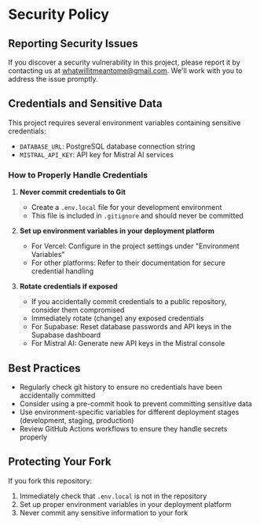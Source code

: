 # Security Policy

## Reporting Security Issues

If you discover a security vulnerability in this project, please report it by contacting us at whatwillitmeantome@gmail.com. We'll work with you to address the issue promptly.

## Credentials and Sensitive Data

This project requires several environment variables containing sensitive credentials:

- `DATABASE_URL`: PostgreSQL database connection string
- `MISTRAL_API_KEY`: API key for Mistral AI services

### How to Properly Handle Credentials

1. **Never commit credentials to Git**
   - Create a `.env.local` file for your development environment
   - This file is included in `.gitignore` and should never be committed

2. **Set up environment variables in your deployment platform**
   - For Vercel: Configure in the project settings under "Environment Variables"
   - For other platforms: Refer to their documentation for secure credential handling

3. **Rotate credentials if exposed**
   - If you accidentally commit credentials to a public repository, consider them compromised
   - Immediately rotate (change) any exposed credentials
   - For Supabase: Reset database passwords and API keys in the Supabase dashboard
   - For Mistral AI: Generate new API keys in the Mistral console

## Best Practices

- Regularly check git history to ensure no credentials have been accidentally committed
- Consider using a pre-commit hook to prevent committing sensitive data
- Use environment-specific variables for different deployment stages (development, staging, production)
- Review GitHub Actions workflows to ensure they handle secrets properly

## Protecting Your Fork

If you fork this repository:

1. Immediately check that `.env.local` is not in the repository
2. Set up proper environment variables in your deployment platform
3. Never commit any sensitive information to your fork 